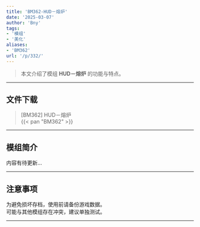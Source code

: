 ```yaml
---
title: 'BM362-HUD－熔炉'
date: '2025-03-07'
author: 'Bny'
tags:
- '模组'
- '美化'
aliases:
- 'BM362'
url: '/p/332/'
---
```


> 本文介绍了模组 **HUD－熔炉** 的功能与特点。

---

## 文件下载

> [BM362] HUD－熔炉  
{{< pan "BM362" >}}  

---

## 模组简介

>  
内容有待更新...  

---

## 注意事项

>  
为避免损坏存档，使用前请备份游戏数据。  
可能与其他模组存在冲突，建议单独测试。  

---

